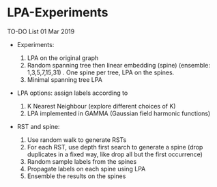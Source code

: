 # LPA-Experiments

TO-DO List 01 Mar 2019

- Experiments:
	1. LPA  on the original graph
	2. Random spanning tree then linear embedding (spine) (ensemble: 1,3,5,7,15,31) . One spine per tree, LPA on the spines.
	3. Minimal spanning tree LPA

- LPA options: assign labels according to
	1. K Nearest Neighbour (explore different choices of K)
	2. LPA implemented in GAMMA (Gaussian field harmonic functions)

- RST and spine:
	1. Use random walk to generate RSTs
	2. For each RST, use depth first search to generate a spine (drop duplicates in a fixed way, like drop all but the first occurrence)
	3. Random sample labels from the spines
	4. Propagate labels on each spine using LPA
	5. Ensemble the results on the spines
